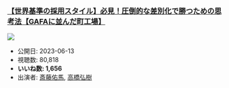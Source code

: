 ### [【世界基準の採用スタイル】必見！圧倒的な差別化で勝つための思考法【GAFAに並んだ町工場】](https://www.youtube.com/watch?v=EX41MNRBJrk)
[![](https://img.youtube.com/vi/EX41MNRBJrk/sddefault.jpg)](https://www.youtube.com/watch?v=EX41MNRBJrk)
-   公開日: 2023-06-13
-   視聴数: 80,818
-   **いいね数: 1,656**
-   出演者: [斎藤佑馬](/rehacq_fan/people/斎藤佑馬 "wikilink"), [高橋弘樹](/rehacq_fan/people/高橋弘樹 "wikilink")
